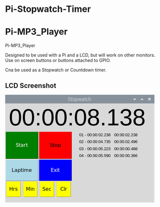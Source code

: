 # Pi-Stopwatch-Timer

# Pi-MP3_Player
Pi-MP3_Player

Designed to be used with a Pi and a LCD, but will work on other monitors. Use on screen buttons or buttons attached to GPIO.

Cna be used as a Stopwatch or Countdown timer.

## LCD Screenshot

![screenshot](stopwatch.jpg)
